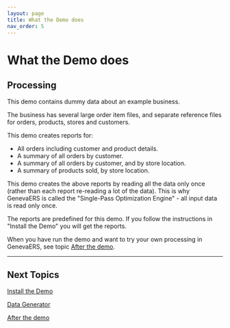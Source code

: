 ```yaml
---
layout: page
title: What the Demo does
nav_order: 5
---
```

# What the Demo does

## Processing

This demo contains dummy data about an example business.

The business has several large order item files, and separate reference files for orders, products, stores and customers.

This demo creates reports for:

- All orders including customer and product details.
- A summary of all orders by customer.
- A summary of all orders by customer, and by store location.
- A summary of products sold, by store location.

This demo creates the above reports by reading all the data only once (rather than each report re-reading a lot of the data).  This is why GenevaERS is called the "Single-Pass Optimization Engine" - all input data is read only once.

The reports are predefined for this demo.  If you follow the instructions in "Install the Demo" you will get the reports.

When you have run the demo and want to try your own processing in GenevaERS, see topic [After the demo](AfterDemo.md).

-----

## Next Topics

[Install the Demo](InstallDemo.md)

[Data Generator](DataGenerator.md)

[After the demo](AfterDemo.md)